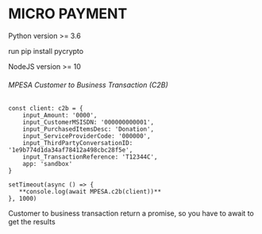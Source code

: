 # MICRO PAYMENT

Python version >= 3.6

run pip install pycrypto

NodeJS version >= 10

###### MPESA Customer to Business Transaction (C2B)
```
const client: c2b = {
    input_Amount: '0000',
    input_CustomerMSISDN: '000000000001',
    input_PurchasedItemsDesc: 'Donation',
    input_ServiceProviderCode: '000000',
    input_ThirdPartyConversationID: '1e9b774d1da34af78412a498cbc28f5e',
    input_TransactionReference: 'T12344C',
    app: 'sandbox'
}

setTimeout(async () => {
   **console.log(await MPESA.c2b(client))**
}, 1000)

```
Customer to business transaction return a promise, so you have to await to get the results